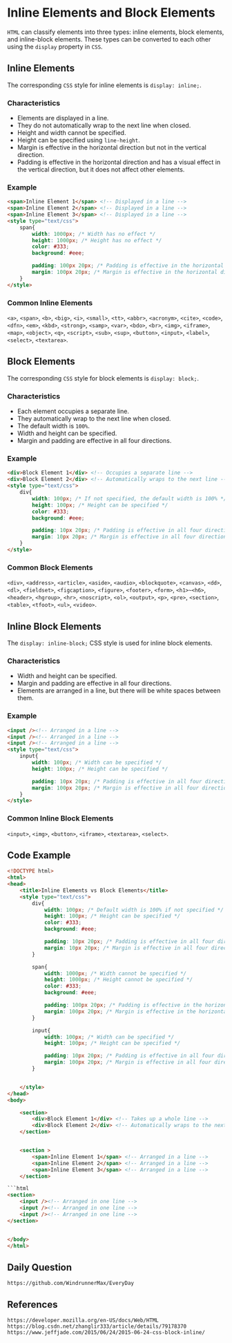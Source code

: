 # Inline Elements and Block Elements
`HTML` can classify elements into three types: inline elements, block elements, and inline-block elements. These types can be converted to each other using the `display` property in `CSS`.

## Inline Elements
The corresponding `CSS` style for inline elements is `display: inline;`.

### Characteristics
* Elements are displayed in a line.
* They do not automatically wrap to the next line when closed.
* Height and width cannot be specified.
* Height can be specified using `line-height`.
* Margin is effective in the horizontal direction but not in the vertical direction.
* Padding is effective in the horizontal direction and has a visual effect in the vertical direction, but it does not affect other elements.

### Example
```html
<span>Inline Element 1</span> <!-- Displayed in a line -->
<span>Inline Element 2</span> <!-- Displayed in a line -->
<span>Inline Element 3</span> <!-- Displayed in a line -->
<style type="text/css">
    span{
        width: 1000px; /* Width has no effect */
        height: 1000px; /* Height has no effect */
        color: #333;
        background: #eee;

        padding: 100px 20px; /* Padding is effective in the horizontal direction and has a visual effect in the vertical direction, but it does not affect other elements */
        margin: 100px 20px; /* Margin is effective in the horizontal direction but not in the vertical direction */
    }
</style>
```

### Common Inline Elements
`<a>`, `<span>`, `<b>`, `<big>`, `<i>`, `<small>`, `<tt>`, `<abbr>`, `<acronym>`, `<cite>`, `<code>`, `<dfn>`, `<em>`, `<kbd>`, `<strong>`, `<samp>`, `<var>`, `<bdo>`, `<br>`, `<img>`, `<iframe>`, `<map>`, `<object>`, `<q>`, `<script>`, `<sub>`, `<sup>`, `<button>`, `<input>`, `<label>`, `<select>`, `<textarea>`.


## Block Elements
The corresponding `CSS` style for block elements is `display: block;`.

### Characteristics
* Each element occupies a separate line.
* They automatically wrap to the next line when closed.
* The default width is `100%`.
* Width and height can be specified.
* Margin and padding are effective in all four directions.

### Example
```html
<div>Block Element 1</div> <!-- Occupies a separate line -->
<div>Block Element 2</div> <!-- Automatically wraps to the next line -->
<style type="text/css">
    div{
        width: 100px; /* If not specified, the default width is 100% */
        height: 100px; /* Height can be specified */
        color: #333;
        background: #eee;

        padding: 10px 20px; /* Padding is effective in all four directions */
        margin: 10px 20px; /* Margin is effective in all four directions */
    }
</style>
```

### Common Block Elements
`<div>`, `<address>`, `<article>`, `<aside>`, `<audio>`, `<blockquote>`, `<canvas>`, `<dd>`, `<dl>`, `<fieldset>`, `<figcaption>`, `<figure>`, `<footer>`, `<form>`, `<h1>~<h6>`, `<header>`, `<hgroup>`, `<hr>`, `<noscript>`, `<ol>`, `<output>`, `<p>`, `<pre>`, `<section>`, `<table>`, `<tfoot>`, `<ul>`, `<video>`.

## Inline Block Elements
The `display: inline-block;` CSS style is used for inline block elements.

### Characteristics
* Width and height can be specified.
* Margin and padding are effective in all four directions.
* Elements are arranged in a line, but there will be white spaces between them.

### Example
```html
<input /><!-- Arranged in a line -->
<input /><!-- Arranged in a line -->
<input /><!-- Arranged in a line -->
<style type="text/css">
    input{
        width: 100px; /* Width can be specified */
        height: 100px; /* Height can be specified */

        padding: 10px 20px; /* Padding is effective in all four directions */
        margin: 100px 20px; /* Margin is effective in all four directions */
    }
</style>
```
### Common Inline Block Elements
`<input>`, `<img>`, `<button>`, `<iframe>`, `<textarea>`, `<select>`.

## Code Example

```html
<!DOCTYPE html>
<html>
<head>
    <title>Inline Elements vs Block Elements</title>
    <style type="text/css">
        div{
            width: 100px; /* Default width is 100% if not specified */
            height: 100px; /* Height can be specified */
            color: #333;
            background: #eee;

            padding: 10px 20px; /* Padding is effective in all four directions */
            margin: 10px 20px; /* Margin is effective in all four directions */
        }

        span{
            width: 1000px; /* Width cannot be specified */
            height: 1000px; /* Height cannot be specified */
            color: #333;
            background: #eee;

            padding: 100px 20px; /* Padding is effective in the horizontal direction, but only has visual effect in the vertical direction and has no effect on other elements */
            margin: 100px 20px; /* Margin is effective in the horizontal direction, but has no effect in the vertical direction */
        }

        input{
            width: 100px; /* Width can be specified */
            height: 100px; /* Height can be specified */

            padding: 10px 20px; /* Padding is effective in all four directions */
            margin: 100px 20px; /* Margin is effective in all four directions */
        }


    </style>
</head>
<body>

    <section>
        <div>Block Element 1</div> <!-- Takes up a whole line -->
        <div>Block Element 2</div> <!-- Automatically wraps to the next line -->
    </section>


    <section >
        <span>Inline Element 1</span> <!-- Arranged in a line -->
        <span>Inline Element 2</span> <!-- Arranged in a line -->
        <span>Inline Element 3</span> <!-- Arranged in a line -->
    </section>

```html
<section>
    <input /><!-- Arranged in one line -->
    <input /><!-- Arranged in one line -->
    <input /><!-- Arranged in one line -->
</section>


</body>
</html>
```


## Daily Question
```
https://github.com/WindrunnerMax/EveryDay
```

## References

```
https://developer.mozilla.org/en-US/docs/Web/HTML
https://blog.csdn.net/zhanglir333/article/details/79178370
https://www.jeffjade.com/2015/06/24/2015-06-24-css-block-inline/
```